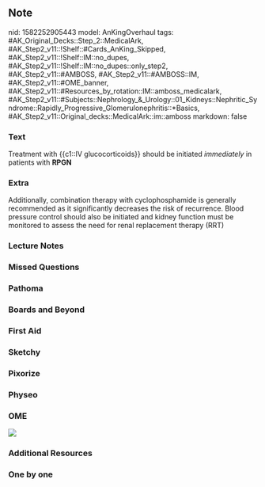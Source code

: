 ## Note
nid: 1582252905443
model: AnKingOverhaul
tags: #AK_Original_Decks::Step_2::MedicalArk, #AK_Step2_v11::!Shelf::#Cards_AnKing_Skipped, #AK_Step2_v11::!Shelf::IM::no_dupes, #AK_Step2_v11::!Shelf::IM::no_dupes::only_step2, #AK_Step2_v11::#AMBOSS, #AK_Step2_v11::#AMBOSS::IM, #AK_Step2_v11::#OME_banner, #AK_Step2_v11::#Resources_by_rotation::IM::amboss_medicalark, #AK_Step2_v11::#Subjects::Nephrology_&_Urology::01_Kidneys::Nephritic_Syndrome::Rapidly_Progressive_Glomerulonephritis::*Basics, #AK_Step2_v11::Original_decks::MedicalArk::im::amboss
markdown: false

### Text
Treatment with {{c1::IV glucocorticoids}} should be initiated
<i>immediately</i> in patients with <b>RPGN</b>

### Extra
Additionally, combination therapy with cyclophosphamide is generally recommended as it significantly decreases the risk of recurrence. Blood pressure control should also be initiated and kidney function must be monitored to assess the need for renal replacement therapy (RRT)

### Lecture Notes


### Missed Questions


### Pathoma


### Boards and Beyond


### First Aid


### Sketchy


### Pixorize


### Physeo


### OME
<div class="ome-widget">
  <a href="https://onlinemeded.org?ref=anki"><img src=
  "_OME_AnkiFlashcards_General_7.png"></a>
</div>

### Additional Resources


### One by one

